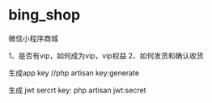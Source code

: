 # bing_shop


微信小程序商城

1、是否有vip，如何成为vip，vip权益
2、如何发货和确认收货

生成app key //php artisan key:generate

生成 jwt sercrt key: php artisan jwt:secret